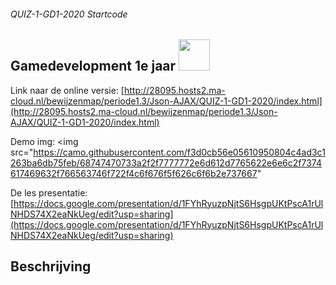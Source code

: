 ###### QUIZ-1-GD1-2020 Startcode

## Gamedevelopment 1e jaar <img src="https://camo.githubusercontent.com/f3d0cb56e05610950804c4ad3c1263ba6db75feb/68747470733a2f2f7777772e6d612d7765622e6e6c2f7374617469632f766563746f722f4c6f676f5f626c6f6b2e737667"  width=50>
Link naar de online versie: [http://28095.hosts2.ma-cloud.nl/bewijzenmap/periode1.3/Json-AJAX/QUIZ-1-GD1-2020/index.html](http://28095.hosts2.ma-cloud.nl/bewijzenmap/periode1.3/Json-AJAX/QUIZ-1-GD1-2020/index.html)

Demo img: 
<img src="https://camo.githubusercontent.com/f3d0cb56e05610950804c4ad3c1263ba6db75feb/68747470733a2f2f7777772e6d612d7765622e6e6c2f7374617469632f766563746f722f4c6f676f5f626c6f6b2e737667"


De les presentatie: [https://docs.google.com/presentation/d/1FYhRyuzpNjtS6HsgpUKtPscA1rUlNHDS74X2eaNkUeg/edit?usp=sharing](https://docs.google.com/presentation/d/1FYhRyuzpNjtS6HsgpUKtPscA1rUlNHDS74X2eaNkUeg/edit?usp=sharing)

## Beschrijving